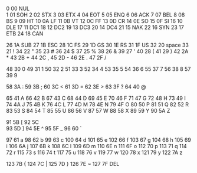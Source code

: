 0	00	NUL     
1	01	SOH
2	02	STX
3	03	ETX
4	04	EOT
5	05	ENQ
6	06	ACK
7	07	BEL
8	08	BS
9	09	HT
10	0A	LF
11	0B	VT
12	0C	FF
13	0D	CR
14	0E	SO
15	0F	SI
16	10	DLE
17	11	DC1
18	12	DC2
19	13	DC3
20	14	DC4
21	15	NAK
22	16	SYN
23	17	ETB
24	18	CAN

26	1A	SUB
27	1B	ESC
28	1C	FS
29	1D	GS
30	1E	RS
31	1F	US
32	20	space
33	21	!
34	22	"
35	23	#
36	24	$
37	25	%
38	26	&
39	27	'
40	28	(
41	29	)
42	2A	*
43	2B	+
44	2C	,
45	2D	-
46	2E	.
47	2F	/

48	30	0
49	31	1
50	32	2
51	33	3
52	34	4
53	35	5
54	36	6
55	37	7
56	38	8
57	39	9

58	3A	:
59	3B	;
60	3C	<
61	3D	=
62	3E	>
63	3F	?
64	40	@

65	41	A
66	42	B
67	43	C
68	44	D
69	45	E
70	46	F
71	47	G
72	48	H
73	49	I
74	4A	J
75	4B	K
76	4C	L
77	4D	M
78	4E	N
79	4F	O
80	50	P
81	51	Q
82	52	R
83	53	S
84	54	T
85	55	U
86	56	V
87	57	W
88	58	X
89	59	Y
90	5A	Z

91	5B	[
92	5C	\
93	5D	]
94	5E	^
95	5F	_
96	60	`

97	61	a
98	62	b
99	63	c
100	64	d
101	65	e
102	66	f
103	67	g
104	68	h
105	69	i
106	6A	j
107	6B	k
108	6C	l
109	6D	m
110	6E	n
111	6F	o
112	70	p
113	71	q
114	72	r
115	73	s
116	74	t
117	75	u
118	76	v
119	77	w
120	78	x
121	79	y
122	7A	z

123	7B	{
124	7C	|
125	7D	}
126	7E	~
127	7F	DEL